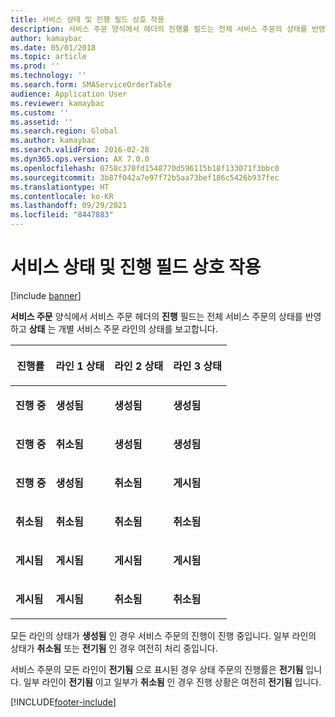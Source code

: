 ```yaml
---
title: 서비스 상태 및 진행 필드 상호 작용
description: 서비스 주문 양식에서 헤더의 진행률 필드는 전체 서비스 주문의 상태를 반영하고 상태는 개별 서비스 주문 라인의 상태를 보고합니다.
author: kamaybac
ms.date: 05/01/2018
ms.topic: article
ms.prod: ''
ms.technology: ''
ms.search.form: SMAServiceOrderTable
audience: Application User
ms.reviewer: kamaybac
ms.custom: ''
ms.assetid: ''
ms.search.region: Global
ms.author: kamaybac
ms.search.validFrom: 2016-02-28
ms.dyn365.ops.version: AX 7.0.0
ms.openlocfilehash: 0758c370fd1548770d596115b18f133071f3bbc0
ms.sourcegitcommit: 3b87f042a7e97f72b5aa73bef186c5426b937fec
ms.translationtype: HT
ms.contentlocale: ko-KR
ms.lasthandoff: 09/29/2021
ms.locfileid: "8447883"
---
```

# <a name="service-status-and-progress-field-interaction"></a>서비스 상태 및 진행 필드 상호 작용

[!include [banner](../includes/banner.md)]

**서비스 주문** 양식에서 서비스 주문 헤더의 **진행** 필드는 전체 서비스 주문의 상태를 반영하고 **상태** 는 개별 서비스 주문 라인의 상태를 보고합니다.

<table>
<colgroup>
<col />
<col />
<col />
<col />
</colgroup>
<thead>
<tr class="header">
<th><p>진행률</p></th>
<th><p>라인 1 상태</p></th>
<th><p>라인 2 상태</p></th>
<th><p>라인 3 상태</p></th>
</tr>
</thead>
<tbody>
<tr class="odd">
<td><p><strong>진행 중</strong></p></td>
<td><p><strong>생성됨</strong></p></td>
<td><p><strong>생성됨</strong></p></td>
<td><p><strong>생성됨</strong></p></td>
</tr>
<tr class="even">
<td><p><strong>진행 중</strong></p></td>
<td><p><strong>취소됨</strong></p></td>
<td><p><strong>생성됨</strong></p></td>
<td><p><strong>생성됨</strong></p></td>
</tr>
<tr class="odd">
<td><p><strong>진행 중</strong></p></td>
<td><p><strong>생성됨</strong></p></td>
<td><p><strong>취소됨</strong></p></td>
<td><p><strong>게시됨</strong></p></td>
</tr>
<tr class="even">
<td><p><strong>취소됨</strong></p></td>
<td><p><strong>취소됨</strong></p></td>
<td><p><strong>취소됨</strong></p></td>
<td><p><strong>취소됨</strong></p></td>
</tr>
<tr class="odd">
<td><p><strong>게시됨</strong></p></td>
<td><p><strong>게시됨</strong></p></td>
<td><p><strong>게시됨</strong></p></td>
<td><p><strong>게시됨</strong></p></td>
</tr>
<tr class="even">
<td><p><strong>게시됨</strong></p></td>
<td><p><strong>게시됨</strong></p></td>
<td><p><strong>취소됨</strong></p></td>
<td><p><strong>취소됨</strong></p></td>
</tr>
</tbody>
</table>

모든 라인의 상태가 **생성됨** 인 경우 서비스 주문의 진행이 진행 중입니다. 일부 라인의 상태가 **취소됨** 또는 **전기됨** 인 경우 여전히 처리 중입니다.

서비스 주문의 모든 라인이 **전기됨** 으로 표시된 경우 상태 주문의 진행률은 **전기됨** 입니다. 일부 라인이 **전기됨** 이고 일부가 **취소됨** 인 경우 진행 상황은 여전히 **전기됨** 입니다.

[!INCLUDE[footer-include](../../includes/footer-banner.md)]

